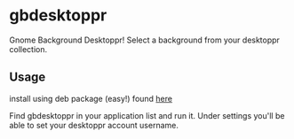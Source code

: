gbdesktoppr
===========

Gnome Background Desktoppr! Select a background from your desktoppr collection.

Usage
-----
install using deb package (easy!) found [here](https://github.com/subutux/gbdesktoppr/release)

Find gbdesktoppr in your application list and run it.
Under settings you'll be able to set your desktoppr account username.
